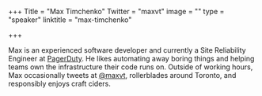 +++
Title = "Max Timchenko"
Twitter = "maxvt"
image = ""
type = "speaker"
linktitle = "max-timchenko"


+++

Max is an experienced software developer and currently a Site Reliability Engineer at [PagerDuty](https://www.pagerduty.com/).
He likes automating away boring things and helping teams own the infrastructure their code runs on.
Outside of working hours, Max occasionally tweets at [@maxvt](https://twitter.com/maxvt), rollerblades
around Toronto, and responsibly enjoys craft ciders.


